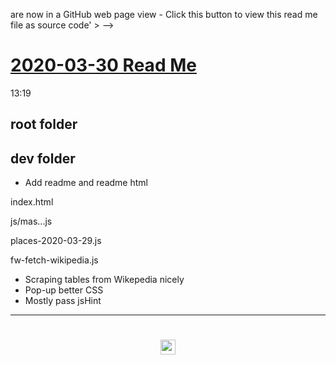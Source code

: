 are now in a GitHub web page view - Click this button to view this read me file as source code' ></div>
-->

# [2020-03-30 Read Me]( #README.md )

13:19

## root folder



## dev folder

* Add readme and readme html

index.html


js/mas...js


places-2020-03-29.js


fw-fetch-wikipedia.js

* Scraping tables from Wikepedia nicely
* Pop-up better CSS
* Mostly pass jsHint


***

# <center title="hello!" ><a href=javascript:window.scrollTo(0,0); style=text-decoration:none; > <img src="../../assets/spider.ico" height=24 > </a></center>